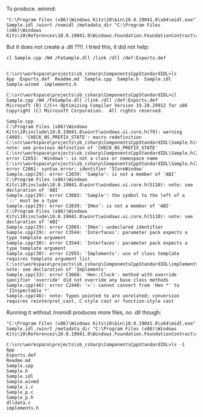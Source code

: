 

To produce .winmd:

    "C:\Program Files (x86)\Windows Kits\10\bin\10.0.19041.0\x64\midl.exe" Sample.idl /winrt /nomidl /metadata_dir "C:\Program Files (x86)\Windows Kits\10\References\10.0.19041.0\Windows.Foundation.FoundationContract\4.0.0.0"


But it does not create a .dll ??!!. I tried this, it did not help:

	cl Sample.cpp /W4 /FeSample.dll /link /dll /def:Exports.def


    C:\src\workspace\projects\sb_csharp\ComponentsCppStandardIDL>ls
    App  Exports.def  Readme.md  Sample.cpp  Sample.h  Sample.idl  Sample.winmd  implements.h

    C:\src\workspace\projects\sb_csharp\ComponentsCppStandardIDL>cl Sample.cpp /W4 /FeSample.dll /link /dll /def:Exports.def
    Microsoft (R) C/C++ Optimizing Compiler Version 19.28.29912 for x86
    Copyright (C) Microsoft Corporation.  All rights reserved.

    Sample.cpp
    C:\Program Files (x86)\Windows Kits\10\include\10.0.19041.0\winrt\windows.ui.core.h(79): warning C4005: 'CHECK_NS_PREFIX_STATE': macro redefinition
    C:\src\workspace\projects\sb_csharp\ComponentsCppStandardIDL\Sample.h(41): note: see previous definition of 'CHECK_NS_PREFIX_STATE'
	C:\src\workspace\projects\sb_csharp\ComponentsCppStandardIDL\Sample.h(249): error C2653: 'Windows': is not a class or namespace name
    C:\src\workspace\projects\sb_csharp\ComponentsCppStandardIDL\Sample.h(249): error C2061: syntax error: identifier 'ICoreWindow'
    Sample.cpp(29): error C2039: 'Sample': is not a member of 'ABI'
    C:\Program Files (x86)\Windows Kits\10\include\10.0.19041.0\winrt\windows.ui.core.h(5110): note: see declaration of 'ABI'
    Sample.cpp(29): error C3083: 'Sample': the symbol to the left of a '::' must be a type
    Sample.cpp(29): error C2039: 'IHen': is not a member of 'ABI'
    C:\Program Files (x86)\Windows Kits\10\include\10.0.19041.0\winrt\windows.ui.core.h(5110): note: see declaration of 'ABI'
    Sample.cpp(29): error C2065: 'IHen': undeclared identifier
    Sample.cpp(29): error C3544: 'Interfaces': parameter pack expects a type template argument
    Sample.cpp(30): error C3544: 'Interfaces': parameter pack expects a type template argument
    Sample.cpp(30): error C2955: 'Implements': use of class template requires template argument list
    C:\src\workspace\projects\sb_csharp\ComponentsCppStandardIDL\implements.h(12): note: see declaration of 'Implements'
    Sample.cpp(33): error C3668: 'Hen::Cluck': method with override specifier 'override' did not override any base class methods
    Sample.cpp(46): error C2440: '=': cannot convert from 'Hen *' to 'IInspectable *'
    Sample.cpp(46): note: Types pointed to are unrelated; conversion requires reinterpret_cast, C-style cast or function-style cast


Running it without /nomidl produces more files, no .dll though:

	"C:\Program Files (x86)\Windows Kits\10\bin\10.0.19041.0\x64\midl.exe" Sample.idl /winrt /metadata_dir "C:\Program Files (x86)\Windows Kits\10\References\10.0.19041.0\Windows.Foundation.FoundationContract\4.0.0.0"

    C:\src\workspace\projects\sb_csharp\ComponentsCppStandardIDL>ls -1
    App
    Exports.def
    Readme.md
    Sample.cpp
    Sample.h
    Sample.idl
    Sample.winmd
    Sample_i.c
    Sample_p.c
    Sample_p.h
    dlldata.c
    implements.h
